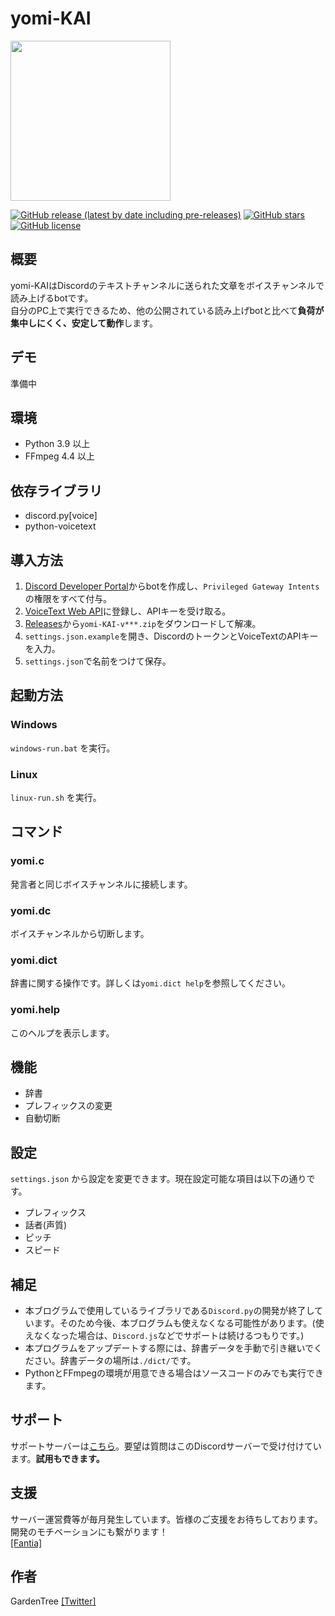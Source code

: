 # yomi-KAI

<img src="https://user-images.githubusercontent.com/57281730/133915187-dca595e9-bbb5-4c6b-9ef0-88a3d3d20385.png" width="256">

[![GitHub release (latest by date including pre-releases)](https://img.shields.io/github/v/release/Garden-Tree/yomi-KAI?include_prereleases)](https://github.com/Garden-Tree/yomi-KAI/releases)
[![GitHub stars](https://img.shields.io/github/stars/Garden-Tree/yomi-KAI)](https://github.com/Garden-Tree/yomi-KAI/stargazers)
[![GitHub license](https://img.shields.io/github/license/Garden-Tree/yomi-KAI)](https://github.com/Garden-Tree/yomi-KAI/blob/main/LICENSE)

## 概要

yomi-KAIはDiscordのテキストチャンネルに送られた文章をボイスチャンネルで読み上げるbotです。  
自分のPC上で実行できるため、他の公開されている読み上げbotと比べて**負荷が集中しにくく、安定して動作**します。

## デモ

準備中

## 環境

- Python 3.9 以上
- FFmpeg 4.4 以上

## 依存ライブラリ

- discord.py[voice]
- python-voicetext

## 導入方法

1. [Discord Developer Portal](https://discord.com/developers/applications)からbotを作成し、`Privileged Gateway Intents`の権限をすべて付与。
1. [VoiceText Web API](https://cloud.voicetext.jp/webapi)に登録し、APIキーを受け取る。
1. [Releases](https://github.com/Garden-Tree/yomi-KAI/releases/latest)から`yomi-KAI-v***.zip`をダウンロードして解凍。
1. `settings.json.example`を開き、DiscordのトークンとVoiceTextのAPIキーを入力。
1. `settings.json`で名前をつけて保存。

## 起動方法

### Windows

`windows-run.bat` を実行。

### Linux

`linux-run.sh` を実行。

## コマンド

### yomi.c

発言者と同じボイスチャンネルに接続します。

### yomi.dc

ボイスチャンネルから切断します。

### yomi.dict

辞書に関する操作です。詳しくは`yomi.dict help`を参照してください。

### yomi.help

このヘルプを表示します。

## 機能

- 辞書
- プレフィックスの変更
- 自動切断

## 設定

`settings.json` から設定を変更できます。現在設定可能な項目は以下の通りです。

- プレフィックス
- 話者(声質)
- ピッチ
- スピード

## 補足

- 本ブログラムで使用しているライブラリである`Discord.py`の開発が終了しています。そのため今後、本ブログラムも使えなくなる可能性があります。(使えなくなった場合は、`Discord.js`などでサポートは続けるつもりです。)
- 本プログラムをアップデートする際には、辞書データを手動で引き継いでください。辞書データの場所は`./dict/`です。
- PythonとFFmpegの環境が用意できる場合はソースコードのみでも実行できます。

## サポート

サポートサーバーは[こちら](https://discord.gg/DWEQ2cP3KZ)。要望は質問はこのDiscordサーバーで受け付けています。**試用もできます。**

## 支援

サーバー運営費等が毎月発生しています。皆様のご支援をお待ちしております。開発のモチベーションにも繋がります！  
[[Fantia]](https://fantia.jp/fanclubs/254049)

## 作者

GardenTree [[Twitter]](https://twitter.com/Garden__Tree)
